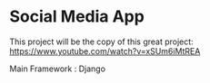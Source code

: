 # Social Media App

This project will be the copy of this great project: https://www.youtube.com/watch?v=xSUm6iMtREA

Main Framework : Django

